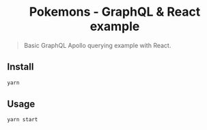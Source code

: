 <h1 align="center">Pokemons - GraphQL & React example </h1>


> Basic GraphQL Apollo querying example with React.

## Install

```sh
yarn
```

## Usage

```sh
yarn start
```

